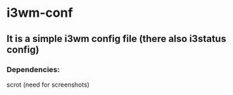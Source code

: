 # i3wm-conf
## It is a simple i3wm config file (there also i3status config)

### Dependencies: 
scrot (need for screenshots)
